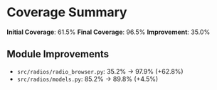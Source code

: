 # Coverage Summary

**Initial Coverage**: 61.5%
**Final Coverage**: 96.5%
**Improvement**: 35.0%

## Module Improvements

- `src/radios/radio_browser.py`: 35.2% → 97.9% (+62.8%)
- `src/radios/models.py`: 85.2% → 89.8% (+4.5%)
